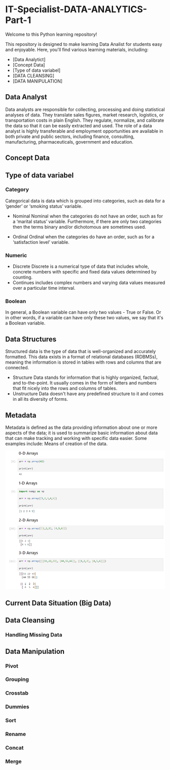 # IT-Specialist-DATA-ANALYTICS-Part-1

Welcome to this Python learning repository!

This repository is designed to make learning Data Analist for students easy and enjoyable. Here, you'll find various learning materials, including:
* [Data Analytict]
* [Concept Data]
* [Type of data variabel]
* [DATA CLEANSING]
* [DATA MANIPULATION]

## Data Analyst
Data analysts are responsible for collecting, processing and doing statistical analyses of data. They translate sales figures, market research, logistics, or transportation costs in plain English. They regulate, normalize, and calibrate the data so that it can be easily extracted and used.
The role of a data analyst is highly transferable and employment opportunities are available in both private and public sectors, including finance, consulting, manufacturing, pharmaceuticals, government and education.
## Concept Data

## Type of data variabel
### Category
Categorical data is data which is grouped into categories, such as data for a ‘gender’ or ‘smoking status’ variable. 
* Nominal
Nominal when the categories do not have an order, such as for a ‘marital status’ variable. Furthermore, if there are only two categories then the terms binary and/or dichotomous are sometimes used.

* Ordinal
Ordinal when the categories do have an order, such as for a ‘satisfaction level’ variable.
### Numeric
* Discrete
Discrete is a numerical type of data that includes whole, concrete numbers with specific and fixed data values determined by counting.
* Continues
includes complex numbers and varying data values measured over a particular time interval.

### Boolean
In general, a Boolean variable can have only two values - True or False. Or in other words, if a variable can have only these two values, we say that it's a 
Boolean variable.

## Data Structures
Structured data is the type of data that is well-organized and accurately formatted. This data exists in a format of relational databases (RDBMSs), meaning the information is stored in tables with rows and columns that are connected.

* Structure Data
stands for information that is highly organized, factual, and to-the-point. It usually comes in the form of letters and numbers that fit nicely into the rows and columns of tables.
* Unstructure Data
doesn't have any predefined structure to it and comes in all its diversity of forms. 

## Metadata
Metadata is defined as the data providing information about one or more aspects of the data; it is used to summarize basic information about data that can make tracking and working with specific data easier. Some examples include: Means of creation of the data.

![alt text](https://github.com/andhitogalih/Learn_Python_2/blob/main/public/Image/Dimention.png) 

## Current Data Situation (Big Data)

## Data Cleansing
### Handling Missing Data
## Data Manipulation
### Pivot
### Grouping
### Crosstab
### Dummies
### Sort
### Rename
### Concat
### Merge
